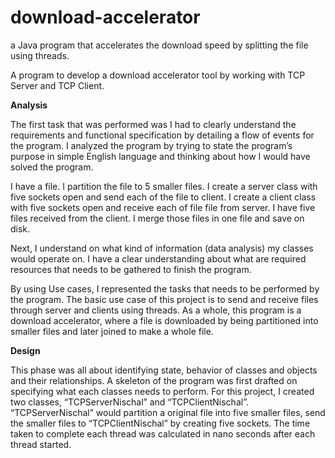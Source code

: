 # download-accelerator
a Java program that accelerates the download speed by splitting the file using threads.

A program to develop a download accelerator tool by working with TCP Server and
TCP Client.

**Analysis**

The first task that was performed was I had to clearly understand the requirements
and functional specification by detailing a flow of events for the program. I analyzed
the program by trying to state the program’s purpose in simple English language and
thinking about how I would have solved the program.

I have a file. I partition the file to 5 smaller files.
I create a server class with five sockets open and send each of the file to client.
I create a client class with five sockets open and receive each of file file from server.
I have five files received from the client. I merge those files in one file and save on
disk.

Next, I understand on what kind of information (data analysis) my classes would
operate on. I have a clear understanding about what are required resources that
needs to be gathered to finish the program.

By using Use cases, I represented the tasks that needs to be performed by the
program. The basic use case of this project is to send and receive files through server
and clients using threads. As a whole, this program is a download accelerator, where a
file is downloaded by being partitioned into smaller files and later joined to make a
whole file.

**Design**

This phase was all about identifying state, behavior of classes and objects and their
relationships. A skeleton of the program was first drafted on specifying what each
classes needs to perform. For this project, I created two classes, “TCPServerNischal”
and “TCPClientNischal”. “TCPServerNischal” would partition a original file into five
smaller files, send the smaller files to “TCPClientNischal” by creating five sockets.
The time taken to complete each thread was calculated in nano seconds after each
thread started.
